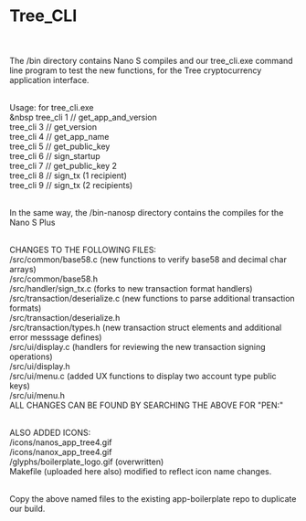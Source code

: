 # Tree_CLI<br><br>

The /bin directory contains Nano S compiles and our tree_cli.exe command line program to test the new functions, for the Tree cryptocurrency application interface.<br><br>

Usage: for tree_cli.exe<br>
&nbsp    tree_cli 1 // get_app_and_version<br>
    tree_cli 3 // get_version<br>
    tree_cli 4 // get_app_name<br>
    tree_cli 5 // get_public_key<br>
    tree_cli 6 // sign_startup<br>
    tree_cli 7 // get_public_key 2<br>
    tree_cli 8 // sign_tx (1 recipient)<br>
    tree_cli 9 // sign_tx (2 recipients)<br><br>

In the same way, the /bin-nanosp directory contains the compiles for the Nano S Plus<br><br>

CHANGES TO THE FOLLOWING FILES:<br>
/src/common/base58.c (new functions to verify base58 and decimal char arrays)<br>
/src/common/base58.h<br>
/src/handler/sign_tx.c (forks to new transaction format handlers)<br>
/src/transaction/deserialize.c (new functions to parse additional transaction formats)<br>
/src/transaction/deserialize.h<br>
/src/transaction/types.h (new transaction struct elements and additional error messsage defines)<br>
/src/ui/display.c (handlers for reviewing the new transaction signing operations)<br>
/src/ui/display.h<br>
/src/ui/menu.c (added UX functions to display two account type public keys)<br>
/src/ui/menu.h<br>
ALL CHANGES CAN BE FOUND BY SEARCHING THE ABOVE FOR "PEN:"<br><br>

ALSO ADDED ICONS:<br>
/icons/nanos_app_tree4.gif<br>
/icons/nanox_app_tree4.gif<br>
/glyphs/boilerplate_logo.gif (overwritten)<br>
Makefile (uploaded here also) modified to reflect icon name changes.<br><br>

Copy the above named files to the existing app-boilerplate repo to duplicate our build.<br><br>


